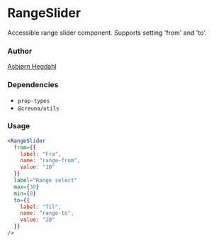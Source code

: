 # RangeSlider

Accessible range slider component. Supports setting 'from' and 'to'.

### Author

[Asbjørn Hegdahl](mailto:asbjorn.hegdahl@creuna.no)

### Dependencies

- `prop-types`
- `@creuna/utils`

### Usage

```jsx
<RangeSlider
  from={{
    label: "Fra",
    name: "range-from",
    value: "10"
  }}
  label="Range select"
  max={30}
  min={0}
  to={{
    label: "Til",
    name: "range-to",
    value: "20"
  }}
/>
```
